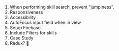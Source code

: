1. When performing skill search, prevent "jumpiness".
2. Responsiveness
3. Accessibility
4. AutoFocus input field when in view
5. Setup Firebase
6. Include Filters for skills
7. Case Study
8. Redux? 🤔